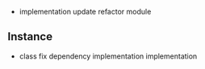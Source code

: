 - implementation update refactor module

## Instance
- class fix dependency implementation implementation
